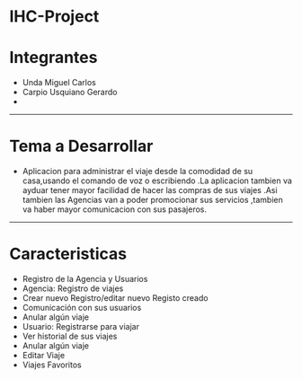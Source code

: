 # IHC-Project
# Integrantes
* Unda Miguel Carlos     
* Carpio Usquiano Gerardo
* 
*****
# Tema a Desarrollar
* Aplicacion para administrar el viaje desde la comodidad de su casa,usando el comando de voz o escribiendo .La aplicacion tambien va ayduar tener mayor facilidad de hacer las compras de sus viajes .Asi tambien las Agencias van a poder promocionar sus servicios ,tambien va haber mayor comunicacion con sus pasajeros.
*****
# Caracteristicas
* Registro de la Agencia y Usuarios
* Agencia: Registro de viajes
* Crear nuevo Registro/editar nuevo Registo creado
* Comunicación con sus usuarios
* Anular algún viaje
* Usuario: Registrarse para viajar
* Ver historial de sus viajes
* Anular algún viaje
* Editar Viaje
* Viajes Favoritos
